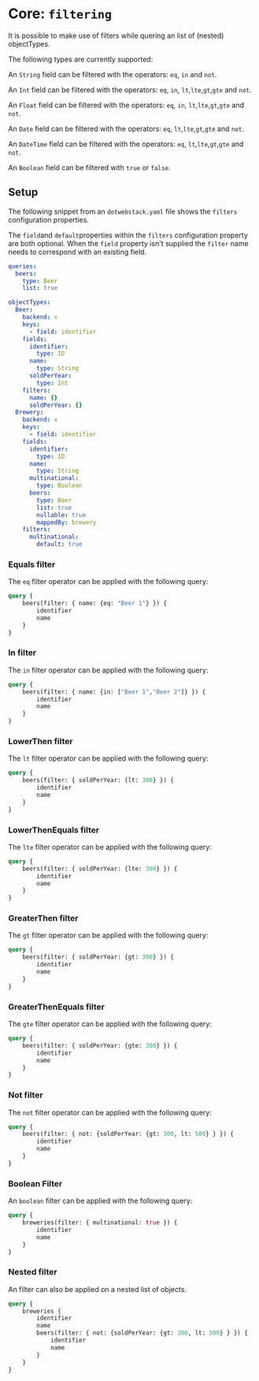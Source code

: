 # Core: `filtering`

It is possible to make use of filters while quering an list of (nested) objectTypes. 

The following types are currently supported:

An `String` field can be filtered with the operators: `eq`, `in` and `not`.

An `Int` field can be filtered with the operators: `eq`, `in`, `lt`,`lte`,`gt`,`gte` and `not`.

An `Float` field can be filtered with the operators: `eq`, `in`, `lt`,`lte`,`gt`,`gte` and `not`.

An `Date` field can be filtered with the operators: `eq`, `lt`,`lte`,`gt`,`gte` and `not`.

An `DateTime` field can be filtered with the operators: `eq`, `lt`,`lte`,`gt`,`gte` and `not`.

An `Boolean` field can be filtered with `true` or `false`.

## Setup

The following snippet from an `dotwebstack.yaml` file shows the `filters` configuration properties. 

The `field`and `default`properties within the `filters` configuration property are both optional. When the `field` property isn't supplied the `filter` name needs to correspond with an existing field.


```yaml
queries:
  beers:
    type: Beer
    list: true

objectTypes:
  Beer:
    backend: x
    keys:
      - field: identifier
    fields:
      identifier:
        type: ID
      name:
        type: String
      soldPerYear:
        type: Int
    filters:
      name: {}
      soldPerYear: {}
  Brewery:
    backend: x
    keys:
      - field: identifier
    fields:
      identifier:
        type: ID
      name:
        type: String
      multinational:
        type: Boolean
      beers:
        type: Beer
        list: true
        nullable: true
        mappedBy: brewery
    filters:
      multinational:
        default: true
```

### Equals filter

The `eq` filter operator can be applied with the following query:

```graphql
query {
    beers(filter: { name: {eq: "Beer 1"} }) {
        identifier
        name
    }
}
```

### In filter

The `in` filter operator can be applied with the following query:


```graphql
query {
    beers(filter: { name: {in: ["Beer 1","Beer 2"]} }) {
        identifier
        name
    }
}
```

### LowerThen filter

The `lt` filter operator can be applied with the following query:


```graphql
query {
    beers(filter: { soldPerYear: {lt: 300} }) {
        identifier
        name
    }
}
```

### LowerThenEquals filter

The `lte` filter operator can be applied with the following query:


```graphql
query {
    beers(filter: { soldPerYear: {lte: 300} }) {
        identifier
        name
    }
}
```

### GreaterThen filter

The `gt` filter operator can be applied with the following query:

```graphql
query {
    beers(filter: { soldPerYear: {gt: 300} }) {
        identifier
        name
    }
}
```

### GreaterThenEquals filter

The `gte` filter operator can be applied with the following query:


```graphql
query {
    beers(filter: { soldPerYear: {gte: 300} }) {
        identifier
        name
    }
}
```

### Not filter

The `not` filter operator can be applied with the following query:


```graphql
query {
    beers(filter: { not: {soldPerYear: {gt: 300, lt: 500} } }) {
        identifier
        name
    }
}
```

### Boolean Filter

An `boolean` filter can be applied with the following query:


```graphql
query {
    breweries(filter: { multinational: true }) {
        identifier
        name
    }
}
```

### Nested filter

An filter can also be applied on a nested list of objects.

```graphql
query {
    breweries {
        identifier
        name
        beers(filter: { not: {soldPerYear: {gt: 300, lt: 500} } }) { 
            identifier
            name
        }
    }
}
```

